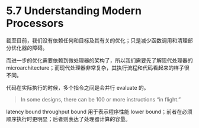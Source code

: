 # 5.7 Understanding Modern Processors

截至目前，我们没有依赖任何和目标及其有关的优化；只是减少函数调用和清理部分优化器的障碍。

而进一步的优化需要依赖到微处理器的架构了，所以我们需要先了解现代处理器的 microarchitecture；而现代处理器非常复杂，其执行流程和代码看起来的样子很不同。

代码在实际执行的时候，多个指令之间是会并行 evaluate 的。
> In some designs, there can be 100 or more instructions “in flight.” 

latency bound
throughput bound 
用于表示程序性能 lower bound；前者在必须顺序执行时更明显；后者则表达了处理器计算的容量。